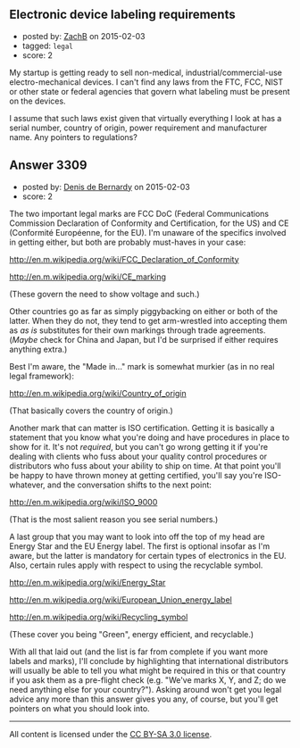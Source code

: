 ## Electronic device labeling requirements

- posted by: [ZachB](https://stackexchange.com/users/1259761/zachb) on 2015-02-03
- tagged: `legal`
- score: 2

<p>My startup is getting ready to sell non-medical, industrial/commercial-use electro-mechanical devices. I can't find any laws from the FTC, FCC, NIST or other state or federal agencies that govern what labeling must be present on the devices.</p>

<p>I assume that such laws exist given that virtually everything I look at has a serial number, country of origin, power requirement and manufacturer name. Any pointers to regulations? </p>



## Answer 3309

- posted by: [Denis de Bernardy](https://stackexchange.com/users/182468/denis-de-bernardy) on 2015-02-03
- score: 2

<p>The two important legal marks are FCC DoC (Federal Communications Commission Declaration of Conformity and Certification, for the US) and CE (Conformité Européenne, for the EU). I'm unaware of the specifics involved in getting either, but both are probably must-haves in your case:</p>

<p><a href="http://en.m.wikipedia.org/wiki/FCC_Declaration_of_Conformity" rel="nofollow">http://en.m.wikipedia.org/wiki/FCC_Declaration_of_Conformity</a></p>

<p><a href="http://en.m.wikipedia.org/wiki/CE_marking" rel="nofollow">http://en.m.wikipedia.org/wiki/CE_marking</a></p>

<p>(These govern the need to show voltage and such.)</p>

<p>Other countries go as far as simply piggybacking on either or both of the latter. When they do not, they tend to get arm-wrestled into accepting them as <em>as is</em> substitutes for their own markings through trade agreements. (<em>Maybe</em> check for China and Japan, but I'd be surprised if either requires anything extra.)</p>

<p>Best I'm aware, the "Made in..." mark is somewhat murkier (as in no real legal framework):</p>

<p><a href="http://en.m.wikipedia.org/wiki/Country_of_origin" rel="nofollow">http://en.m.wikipedia.org/wiki/Country_of_origin</a></p>

<p>(That basically covers the country of origin.)</p>

<p>Another mark that can matter is ISO certification. Getting it is basically a statement that you know what you're doing and have procedures in place to show for it. It's not <em>required</em>, but you can't go wrong getting it if you're dealing with clients who fuss about your quality control procedures or distributors who fuss about your ability to ship on time. At that point you'll be happy to have thrown money at getting certified, you'll say you're ISO-whatever, and the conversation shifts to the next point:</p>

<p><a href="http://en.m.wikipedia.org/wiki/ISO_9000" rel="nofollow">http://en.m.wikipedia.org/wiki/ISO_9000</a></p>

<p>(That is the most salient reason you see serial numbers.)</p>

<p>A last group that you may want to look into off the top of my head are Energy Star and the EU Energy label. The first is optional insofar as I'm aware, but the latter is mandatory for certain types of electronics in the EU. Also, certain rules apply with respect to using the recyclable symbol.</p>

<p><a href="http://en.m.wikipedia.org/wiki/Energy_Star" rel="nofollow">http://en.m.wikipedia.org/wiki/Energy_Star</a></p>

<p><a href="http://en.m.wikipedia.org/wiki/European_Union_energy_label" rel="nofollow">http://en.m.wikipedia.org/wiki/European_Union_energy_label</a></p>

<p><a href="http://en.m.wikipedia.org/wiki/Recycling_symbol" rel="nofollow">http://en.m.wikipedia.org/wiki/Recycling_symbol</a></p>

<p>(These cover you being "Green", energy efficient, and recyclable.)</p>

<p>With all that laid out (and the list is far from complete if you want more labels and marks), I'll conclude by highlighting that international distributors will usually be able to tell you what might be required in this or that country if you ask them as a pre-flight check (e.g. "We've marks X, Y, and Z; do we need anything else for your country?"). Asking around won't get you legal advice any more than this answer gives you any, of course, but you'll get pointers on what you should look into.</p>




---

All content is licensed under the [CC BY-SA 3.0 license](https://creativecommons.org/licenses/by-sa/3.0/).
